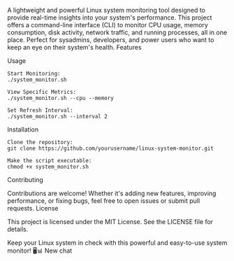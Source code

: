 A lightweight and powerful Linux system monitoring tool designed to provide real-time insights into your system's performance. This project offers a command-line interface (CLI) to monitor CPU usage, memory consumption, disk activity, network traffic, and running processes, all in one place. Perfect for sysadmins, developers, and power users who want to keep an eye on their system's health.
Features

Usage

    Start Monitoring:
    ./system_monitor.sh

    View Specific Metrics:
    ./system_monitor.sh --cpu --memory

    Set Refresh Interval:
    ./system_monitor.sh --interval 2

Installation

    Clone the repository:
    git clone https://github.com/yourusername/linux-system-monitor.git

    Make the script executable:
    chmod +x system_monitor.sh

Contributing

Contributions are welcome! Whether it's adding new features, improving performance, or fixing bugs, feel free to open issues or submit pull requests.
License

This project is licensed under the MIT License. See the LICENSE file for details.

Keep your Linux system in check with this powerful and easy-to-use system monitor! 🖥️📊
New chat
